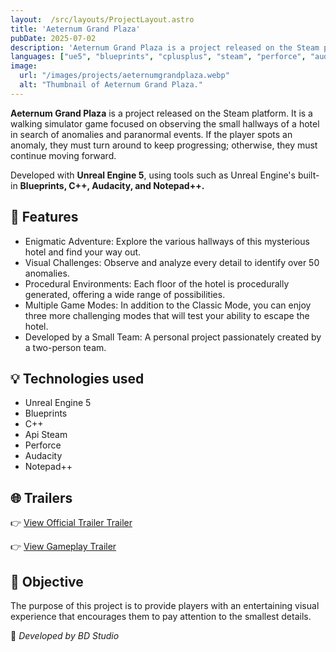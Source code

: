 ```yaml
---
layout:  /src/layouts/ProjectLayout.astro
title: 'Aeternum Grand Plaza'
pubDate: 2025-07-02
description: 'Aeternum Grand Plaza is a project released on the Steam platform.'
languages: ["ue5", "blueprints", "cplusplus", "steam", "perforce", "audacity", "notepad"]
image:
  url: "/images/projects/aeternumgrandplaza.webp"
  alt: "Thumbnail of Aeternum Grand Plaza."
--- 
```


**Aeternum Grand Plaza** is a project released on the Steam platform. It is a walking simulator game focused on observing the small hallways of a hotel in search of anomalies and paranormal events. If the player spots an anomaly, they must turn around to keep progressing; otherwise, they must continue moving forward.

Developed with **Unreal Engine 5**, using tools such as Unreal Engine's built-in **Blueprints, C++, Audacity, and Notepad++.**

## 🧩 Features

- Enigmatic Adventure: Explore the various hallways of this mysterious hotel and find your way out.
- Visual Challenges: Observe and analyze every detail to identify over 50 anomalies.
- Procedural Environments: Each floor of the hotel is procedurally generated, offering a wide range of possibilities.
- Multiple Game Modes: In addition to the Classic Mode, you can enjoy three more challenging modes that will test your ability to escape the hotel.
- Developed by a Small Team: A personal project passionately created by a two-person team.

## 💡 Technologies used

- Unreal Engine 5
- Blueprints
- C++
- Api Steam
- Perforce
- Audacity
- Notepad++


## 🌐 Trailers

👉 [View Official Trailer Trailer](https://www.youtube.com/watch?v=rTPka76x-Xg)

👉 [View Gameplay Trailer](https://www.youtube.com/watch?v=jpnQaWmIn1Y)

## 🎯 Objective

The purpose of this project is to provide players with an entertaining visual experience that encourages them to pay attention to the smallest details.


🚀 *Developed by BD Studio*
